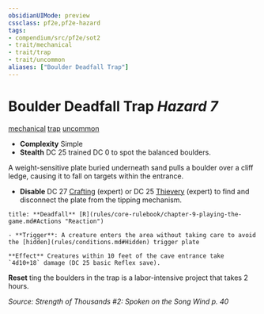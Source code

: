 ```yaml
---
obsidianUIMode: preview
cssclass: pf2e,pf2e-hazard
tags:
- compendium/src/pf2e/sot2
- trait/mechanical
- trait/trap
- trait/uncommon
aliases: ["Boulder Deadfall Trap"]
---
```

# Boulder Deadfall Trap *Hazard 7*  
[mechanical](mechanical.md "Mechanical Hazard Trait")  [trap](trap.md "Trap Hazard Trait")  [uncommon](uncommon.md "Uncommon Rarity Trait")  

- **Complexity** Simple
- **Stealth** DC 25 trained DC 0 to spot the balanced boulders.  

A weight-sensitive plate buried underneath sand pulls a boulder over a cliff ledge, causing it to fall on targets within the entrance.

- **Disable** DC 27 [Crafting](skills.md#Crafting) (expert) or DC 25 [Thievery](skills.md#Thievery) (expert) to find and disconnect the plate from the tipping mechanism.  

```ad-embed-ability
title: **Deadfall** [R](rules/core-rulebook/chapter-9-playing-the-game.md#Actions "Reaction")

- **Trigger**: A creature enters the area without taking care to avoid the [hidden](rules/conditions.md#Hidden) trigger plate

**Effect** Creatures within 10 feet of the cave entrance take `4d10+18` damage (DC 25 basic Reflex save).
```

**Reset** ting the boulders in the trap is a labor-intensive project that takes 2 hours.  

*Source: Strength of Thousands #2: Spoken on the Song Wind p. 40*